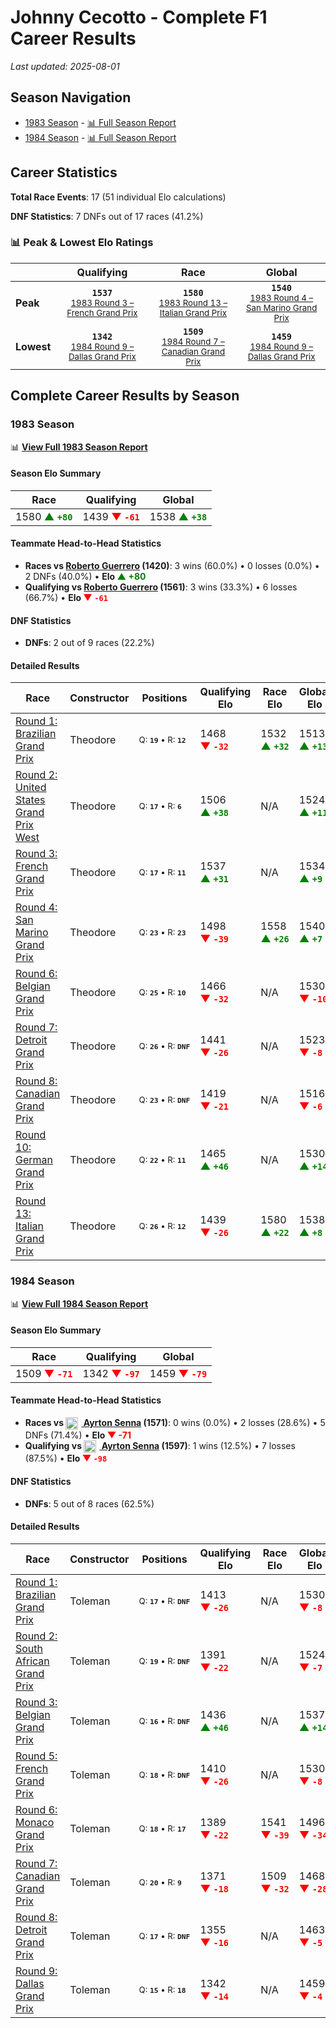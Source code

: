 # Johnny Cecotto - Complete F1 Career Results

*Last updated: 2025-08-01*

## Season Navigation

- [1983 Season](#1983-season) - [📊 Full Season Report](../seasons/1983-season-report)
- [1984 Season](#1984-season) - [📊 Full Season Report](../seasons/1984-season-report)

## Career Statistics

**Total Race Events**: 17 (51 individual Elo calculations)

**DNF Statistics**: 7 DNFs out of 17 races (41.2%)

### 📊 Peak & Lowest Elo Ratings

| &nbsp; | Qualifying | Race | Global |
|-------|------------|------|--------|
| **Peak** | <center>**`1537`**<br/><small>[1983 Round 3 – French Grand Prix](../seasons/1983-season-report#round-3-french-grand-prix)</small></center> | <center>**`1580`**<br/><small>[1983 Round 13 – Italian Grand Prix](../seasons/1983-season-report#round-13-italian-grand-prix)</small></center> | <center>**`1540`**<br/><small>[1983 Round 4 – San Marino Grand Prix](../seasons/1983-season-report#round-4-san-marino-grand-prix)</small></center> |
| **Lowest** | <center>**`1342`**<br/><small>[1984 Round 9 – Dallas Grand Prix](../seasons/1984-season-report#round-9-dallas-grand-prix)</small></center> | <center>**`1509`**<br/><small>[1984 Round 7 – Canadian Grand Prix](../seasons/1984-season-report#round-7-canadian-grand-prix)</small></center> | <center>**`1459`**<br/><small>[1984 Round 9 – Dallas Grand Prix](../seasons/1984-season-report#round-9-dallas-grand-prix)</small></center> |


## Complete Career Results by Season

### 1983 Season

📊 **[View Full 1983 Season Report](../seasons/1983-season-report)**

#### Season Elo Summary

| Race | Qualifying | Global |
|------|------------|--------|
| 1580 **<span style="color: green;">▲&nbsp;`+80`</span>** | 1439 **<span style="color: red;">▼&nbsp;`-61`</span>** | 1538 **<span style="color: green;">▲&nbsp;`+38`</span>** |

#### Teammate Head-to-Head Statistics

- **Races vs [Roberto Guerrero](roberto-guerrero) (1420)**: 3 wins (60.0%) • 0 losses (0.0%) • 2 DNFs (40.0%) • **Elo <span style="color: green;">▲&nbsp;+80</span>**
- **Qualifying vs [Roberto Guerrero](roberto-guerrero) (1561)**: 3 wins (33.3%) • 6 losses (66.7%) • **Elo <span style="color: red;">▼&nbsp;`-61`</span>**

#### DNF Statistics

- **DNFs**: 2 out of 9 races (22.2%)

#### Detailed Results

| Race | Constructor | Positions | Qualifying Elo | Race Elo | Global Elo | Teammate |
|------|-------------|-----------|----------------|----------|------------|----------|
| [Round 1: Brazilian Grand Prix](../seasons/1983-season-report#round-1-brazilian-grand-prix) | Theodore | <small>Q:&nbsp;**`19`**&nbsp;•&nbsp;R:&nbsp;**`12`**</small> | 1468 **<span style="color: red;">▼&nbsp;`-32`</span>** | 1532 **<span style="color: green;">▲&nbsp;`+32`</span>** | 1513 **<span style="color: green;">▲&nbsp;`+13`</span>** | [Roberto Guerrero](roberto-guerrero)<br/><small>Q:&nbsp;**`14`**&nbsp;•&nbsp;R:&nbsp;**`17`**</small> |
| [Round 2: United States Grand Prix West](../seasons/1983-season-report#round-2-united-states-grand-prix-west) | Theodore | <small>Q:&nbsp;**`17`**&nbsp;•&nbsp;R:&nbsp;**`6`**</small> | 1506 **<span style="color: green;">▲&nbsp;`+38`</span>** | N/A | 1524 **<span style="color: green;">▲&nbsp;`+11`</span>** | [Roberto Guerrero](roberto-guerrero)<br/><small>Q:&nbsp;**`18`**&nbsp;•&nbsp;R:&nbsp;**`DNF`**</small> |
| [Round 3: French Grand Prix](../seasons/1983-season-report#round-3-french-grand-prix) | Theodore | <small>Q:&nbsp;**`17`**&nbsp;•&nbsp;R:&nbsp;**`11`**</small> | 1537 **<span style="color: green;">▲&nbsp;`+31`</span>** | N/A | 1534 **<span style="color: green;">▲&nbsp;`+9`</span>** | [Roberto Guerrero](roberto-guerrero)<br/><small>Q:&nbsp;**`22`**&nbsp;•&nbsp;R:&nbsp;**`DNF`**</small> |
| [Round 4: San Marino Grand Prix](../seasons/1983-season-report#round-4-san-marino-grand-prix) | Theodore | <small>Q:&nbsp;**`23`**&nbsp;•&nbsp;R:&nbsp;**`23`**</small> | 1498 **<span style="color: red;">▼&nbsp;`-39`</span>** | 1558 **<span style="color: green;">▲&nbsp;`+26`</span>** | 1540 **<span style="color: green;">▲&nbsp;`+7`</span>** | [Roberto Guerrero](roberto-guerrero)<br/><small>Q:&nbsp;**`21`**&nbsp;•&nbsp;R:&nbsp;**`25`**</small> |
| [Round 6: Belgian Grand Prix](../seasons/1983-season-report#round-6-belgian-grand-prix) | Theodore | <small>Q:&nbsp;**`25`**&nbsp;•&nbsp;R:&nbsp;**`10`**</small> | 1466 **<span style="color: red;">▼&nbsp;`-32`</span>** | N/A | 1530 **<span style="color: red;">▼&nbsp;`-10`</span>** | [Roberto Guerrero](roberto-guerrero)<br/><small>Q:&nbsp;**`14`**&nbsp;•&nbsp;R:&nbsp;**`DNF`**</small> |
| [Round 7: Detroit Grand Prix](../seasons/1983-season-report#round-7-detroit-grand-prix) | Theodore | <small>Q:&nbsp;**`26`**&nbsp;•&nbsp;R:&nbsp;**`DNF`**</small> | 1441 **<span style="color: red;">▼&nbsp;`-26`</span>** | N/A | 1523 **<span style="color: red;">▼&nbsp;`-8`</span>** | [Roberto Guerrero](roberto-guerrero)<br/><small>Q:&nbsp;**`11`**&nbsp;•&nbsp;R:&nbsp;**`14`**</small> |
| [Round 8: Canadian Grand Prix](../seasons/1983-season-report#round-8-canadian-grand-prix) | Theodore | <small>Q:&nbsp;**`23`**&nbsp;•&nbsp;R:&nbsp;**`DNF`**</small> | 1419 **<span style="color: red;">▼&nbsp;`-21`</span>** | N/A | 1516 **<span style="color: red;">▼&nbsp;`-6`</span>** | [Roberto Guerrero](roberto-guerrero)<br/><small>Q:&nbsp;**`21`**&nbsp;•&nbsp;R:&nbsp;**`DNF`**</small> |
| [Round 10: German Grand Prix](../seasons/1983-season-report#round-10-german-grand-prix) | Theodore | <small>Q:&nbsp;**`22`**&nbsp;•&nbsp;R:&nbsp;**`11`**</small> | 1465 **<span style="color: green;">▲&nbsp;`+46`</span>** | N/A | 1530 **<span style="color: green;">▲&nbsp;`+14`</span>** | [Roberto Guerrero](roberto-guerrero)<br/><small>Q:&nbsp;**`24`**&nbsp;•&nbsp;R:&nbsp;**`DNF`**</small> |
| [Round 13: Italian Grand Prix](../seasons/1983-season-report#round-13-italian-grand-prix) | Theodore | <small>Q:&nbsp;**`26`**&nbsp;•&nbsp;R:&nbsp;**`12`**</small> | 1439 **<span style="color: red;">▼&nbsp;`-26`</span>** | 1580 **<span style="color: green;">▲&nbsp;`+22`</span>** | 1538 **<span style="color: green;">▲&nbsp;`+8`</span>** | [Roberto Guerrero](roberto-guerrero)<br/><small>Q:&nbsp;**`21`**&nbsp;•&nbsp;R:&nbsp;**`13`**</small> |

### 1984 Season

📊 **[View Full 1984 Season Report](../seasons/1984-season-report)**

#### Season Elo Summary

| Race | Qualifying | Global |
|------|------------|--------|
| 1509 **<span style="color: red;">▼&nbsp;`-71`</span>** | 1342 **<span style="color: red;">▼&nbsp;`-97`</span>** | 1459 **<span style="color: red;">▼&nbsp;`-79`</span>** |

#### Teammate Head-to-Head Statistics

- **Races vs [<img src="https://upload.wikimedia.org/wikipedia/commons/0/05/Flag_of_Brazil.svg" alt="Brazil" width="20" height="auto" style="vertical-align: middle; margin-right: 5px;" onerror="this.outerHTML='🇧🇷'; this.style.marginRight='5px';"/> Ayrton Senna](ayrton-senna) (1571)**: 0 wins (0.0%) • 2 losses (28.6%) • 5 DNFs (71.4%) • **Elo <span style="color: red;">▼&nbsp;-71</span>**
- **Qualifying vs [<img src="https://upload.wikimedia.org/wikipedia/commons/0/05/Flag_of_Brazil.svg" alt="Brazil" width="20" height="auto" style="vertical-align: middle; margin-right: 5px;" onerror="this.outerHTML='🇧🇷'; this.style.marginRight='5px';"/> Ayrton Senna](ayrton-senna) (1597)**: 1 wins (12.5%) • 7 losses (87.5%) • **Elo <span style="color: red;">▼&nbsp;`-98`</span>**

#### DNF Statistics

- **DNFs**: 5 out of 8 races (62.5%)

#### Detailed Results

| Race | Constructor | Positions | Qualifying Elo | Race Elo | Global Elo | Teammate |
|------|-------------|-----------|----------------|----------|------------|----------|
| [Round 1: Brazilian Grand Prix](../seasons/1984-season-report#round-1-brazilian-grand-prix) | Toleman | <small>Q:&nbsp;**`17`**&nbsp;•&nbsp;R:&nbsp;**`DNF`**</small> | 1413 **<span style="color: red;">▼&nbsp;`-26`</span>** | N/A | 1530 **<span style="color: red;">▼&nbsp;`-8`</span>** | [<img src="https://upload.wikimedia.org/wikipedia/commons/0/05/Flag_of_Brazil.svg" alt="Brazil" width="20" height="auto" style="vertical-align: middle; margin-right: 5px;" onerror="this.outerHTML='🇧🇷'; this.style.marginRight='5px';"/> Ayrton Senna](ayrton-senna)<br/><small>Q:&nbsp;**`16`**&nbsp;•&nbsp;R:&nbsp;**`DNF`**</small> |
| [Round 2: South African Grand Prix](../seasons/1984-season-report#round-2-south-african-grand-prix) | Toleman | <small>Q:&nbsp;**`19`**&nbsp;•&nbsp;R:&nbsp;**`DNF`**</small> | 1391 **<span style="color: red;">▼&nbsp;`-22`</span>** | N/A | 1524 **<span style="color: red;">▼&nbsp;`-7`</span>** | [<img src="https://upload.wikimedia.org/wikipedia/commons/0/05/Flag_of_Brazil.svg" alt="Brazil" width="20" height="auto" style="vertical-align: middle; margin-right: 5px;" onerror="this.outerHTML='🇧🇷'; this.style.marginRight='5px';"/> Ayrton Senna](ayrton-senna)<br/><small>Q:&nbsp;**`13`**&nbsp;•&nbsp;R:&nbsp;**`6`**</small> |
| [Round 3: Belgian Grand Prix](../seasons/1984-season-report#round-3-belgian-grand-prix) | Toleman | <small>Q:&nbsp;**`16`**&nbsp;•&nbsp;R:&nbsp;**`DNF`**</small> | 1436 **<span style="color: green;">▲&nbsp;`+46`</span>** | N/A | 1537 **<span style="color: green;">▲&nbsp;`+14`</span>** | [<img src="https://upload.wikimedia.org/wikipedia/commons/0/05/Flag_of_Brazil.svg" alt="Brazil" width="20" height="auto" style="vertical-align: middle; margin-right: 5px;" onerror="this.outerHTML='🇧🇷'; this.style.marginRight='5px';"/> Ayrton Senna](ayrton-senna)<br/><small>Q:&nbsp;**`19`**&nbsp;•&nbsp;R:&nbsp;**`6`**</small> |
| [Round 5: French Grand Prix](../seasons/1984-season-report#round-5-french-grand-prix) | Toleman | <small>Q:&nbsp;**`18`**&nbsp;•&nbsp;R:&nbsp;**`DNF`**</small> | 1410 **<span style="color: red;">▼&nbsp;`-26`</span>** | N/A | 1530 **<span style="color: red;">▼&nbsp;`-8`</span>** | [<img src="https://upload.wikimedia.org/wikipedia/commons/0/05/Flag_of_Brazil.svg" alt="Brazil" width="20" height="auto" style="vertical-align: middle; margin-right: 5px;" onerror="this.outerHTML='🇧🇷'; this.style.marginRight='5px';"/> Ayrton Senna](ayrton-senna)<br/><small>Q:&nbsp;**`13`**&nbsp;•&nbsp;R:&nbsp;**`DNF`**</small> |
| [Round 6: Monaco Grand Prix](../seasons/1984-season-report#round-6-monaco-grand-prix) | Toleman | <small>Q:&nbsp;**`18`**&nbsp;•&nbsp;R:&nbsp;**`17`**</small> | 1389 **<span style="color: red;">▼&nbsp;`-22`</span>** | 1541 **<span style="color: red;">▼&nbsp;`-39`</span>** | 1496 **<span style="color: red;">▼&nbsp;`-34`</span>** | [<img src="https://upload.wikimedia.org/wikipedia/commons/0/05/Flag_of_Brazil.svg" alt="Brazil" width="20" height="auto" style="vertical-align: middle; margin-right: 5px;" onerror="this.outerHTML='🇧🇷'; this.style.marginRight='5px';"/> Ayrton Senna](ayrton-senna)<br/><small>Q:&nbsp;**`13`**&nbsp;•&nbsp;R:&nbsp;**`2`**</small> |
| [Round 7: Canadian Grand Prix](../seasons/1984-season-report#round-7-canadian-grand-prix) | Toleman | <small>Q:&nbsp;**`20`**&nbsp;•&nbsp;R:&nbsp;**`9`**</small> | 1371 **<span style="color: red;">▼&nbsp;`-18`</span>** | 1509 **<span style="color: red;">▼&nbsp;`-32`</span>** | 1468 **<span style="color: red;">▼&nbsp;`-28`</span>** | [<img src="https://upload.wikimedia.org/wikipedia/commons/0/05/Flag_of_Brazil.svg" alt="Brazil" width="20" height="auto" style="vertical-align: middle; margin-right: 5px;" onerror="this.outerHTML='🇧🇷'; this.style.marginRight='5px';"/> Ayrton Senna](ayrton-senna)<br/><small>Q:&nbsp;**`9`**&nbsp;•&nbsp;R:&nbsp;**`7`**</small> |
| [Round 8: Detroit Grand Prix](../seasons/1984-season-report#round-8-detroit-grand-prix) | Toleman | <small>Q:&nbsp;**`17`**&nbsp;•&nbsp;R:&nbsp;**`DNF`**</small> | 1355 **<span style="color: red;">▼&nbsp;`-16`</span>** | N/A | 1463 **<span style="color: red;">▼&nbsp;`-5`</span>** | [<img src="https://upload.wikimedia.org/wikipedia/commons/0/05/Flag_of_Brazil.svg" alt="Brazil" width="20" height="auto" style="vertical-align: middle; margin-right: 5px;" onerror="this.outerHTML='🇧🇷'; this.style.marginRight='5px';"/> Ayrton Senna](ayrton-senna)<br/><small>Q:&nbsp;**`7`**&nbsp;•&nbsp;R:&nbsp;**`19`**</small> |
| [Round 9: Dallas Grand Prix](../seasons/1984-season-report#round-9-dallas-grand-prix) | Toleman | <small>Q:&nbsp;**`15`**&nbsp;•&nbsp;R:&nbsp;**`18`**</small> | 1342 **<span style="color: red;">▼&nbsp;`-14`</span>** | N/A | 1459 **<span style="color: red;">▼&nbsp;`-4`</span>** | [<img src="https://upload.wikimedia.org/wikipedia/commons/0/05/Flag_of_Brazil.svg" alt="Brazil" width="20" height="auto" style="vertical-align: middle; margin-right: 5px;" onerror="this.outerHTML='🇧🇷'; this.style.marginRight='5px';"/> Ayrton Senna](ayrton-senna)<br/><small>Q:&nbsp;**`6`**&nbsp;•&nbsp;R:&nbsp;**`DNF`**</small> |

